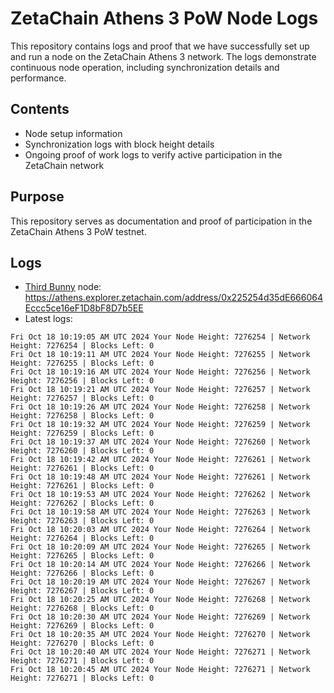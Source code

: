 # ZetaChain Athens 3 PoW Node Logs
This repository contains logs and proof that we have successfully set up and run a node on the ZetaChain Athens 3 network. The logs demonstrate continuous node operation, including synchronization details and performance.

## Contents
- Node setup information
- Synchronization logs with block height details
- Ongoing proof of work logs to verify active participation in the ZetaChain network

## Purpose
This repository serves as documentation and proof of participation in the ZetaChain Athens 3 PoW testnet.

## Logs

- [Third Bunny](https://thirdbunny.xyz/) node: https://athens.explorer.zetachain.com/address/0x225254d35dE666064Eccc5ce16eF1D8bF8D7b5EE
- Latest logs:
```
Fri Oct 18 10:19:05 AM UTC 2024 Your Node Height: 7276254 | Network Height: 7276254 | Blocks Left: 0
Fri Oct 18 10:19:11 AM UTC 2024 Your Node Height: 7276255 | Network Height: 7276255 | Blocks Left: 0
Fri Oct 18 10:19:16 AM UTC 2024 Your Node Height: 7276256 | Network Height: 7276256 | Blocks Left: 0
Fri Oct 18 10:19:21 AM UTC 2024 Your Node Height: 7276257 | Network Height: 7276257 | Blocks Left: 0
Fri Oct 18 10:19:26 AM UTC 2024 Your Node Height: 7276258 | Network Height: 7276258 | Blocks Left: 0
Fri Oct 18 10:19:32 AM UTC 2024 Your Node Height: 7276259 | Network Height: 7276259 | Blocks Left: 0
Fri Oct 18 10:19:37 AM UTC 2024 Your Node Height: 7276260 | Network Height: 7276260 | Blocks Left: 0
Fri Oct 18 10:19:42 AM UTC 2024 Your Node Height: 7276261 | Network Height: 7276261 | Blocks Left: 0
Fri Oct 18 10:19:48 AM UTC 2024 Your Node Height: 7276261 | Network Height: 7276261 | Blocks Left: 0
Fri Oct 18 10:19:53 AM UTC 2024 Your Node Height: 7276262 | Network Height: 7276262 | Blocks Left: 0
Fri Oct 18 10:19:58 AM UTC 2024 Your Node Height: 7276263 | Network Height: 7276263 | Blocks Left: 0
Fri Oct 18 10:20:03 AM UTC 2024 Your Node Height: 7276264 | Network Height: 7276264 | Blocks Left: 0
Fri Oct 18 10:20:09 AM UTC 2024 Your Node Height: 7276265 | Network Height: 7276265 | Blocks Left: 0
Fri Oct 18 10:20:14 AM UTC 2024 Your Node Height: 7276266 | Network Height: 7276266 | Blocks Left: 0
Fri Oct 18 10:20:19 AM UTC 2024 Your Node Height: 7276267 | Network Height: 7276267 | Blocks Left: 0
Fri Oct 18 10:20:25 AM UTC 2024 Your Node Height: 7276268 | Network Height: 7276268 | Blocks Left: 0
Fri Oct 18 10:20:30 AM UTC 2024 Your Node Height: 7276269 | Network Height: 7276269 | Blocks Left: 0
Fri Oct 18 10:20:35 AM UTC 2024 Your Node Height: 7276270 | Network Height: 7276270 | Blocks Left: 0
Fri Oct 18 10:20:40 AM UTC 2024 Your Node Height: 7276271 | Network Height: 7276271 | Blocks Left: 0
Fri Oct 18 10:20:45 AM UTC 2024 Your Node Height: 7276271 | Network Height: 7276271 | Blocks Left: 0
```
